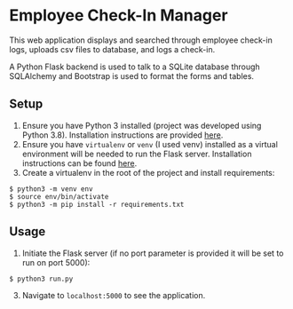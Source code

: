 # Employee Check-In Manager
This web application displays and searched through employee check-in logs, uploads csv files to database, and logs a check-in. 

A Python Flask backend is used to talk to a SQLite database through SQLAlchemy and Bootstrap is used to format the forms and tables.

## Setup
1. Ensure you have Python 3 installed (project was developed using Python 3.8). Installation instructions are provided [here](http://docs.python-guide.org/en/latest/starting/installation/).
2. Ensure you have `virtualenv` or `venv` (I used venv) installed as a virtual environment will be needed to run the Flask server. Installation instructions can be found [here](https://packaging.python.org/guides/installing-using-pip-and-virtual-environments/).
3. Create a virtualenv in the root of the project and install requirements:
```
$ python3 -m venv env
$ source env/bin/activate
$ python3 -m pip install -r requirements.txt
```

## Usage
1. Initiate the Flask server (if no port parameter is provided it will be set to run on port 5000):
```
$ python3 run.py
```
3. Navigate to `localhost:5000` to see the application.